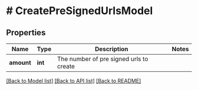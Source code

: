 # # CreatePreSignedUrlsModel

## Properties

Name | Type | Description | Notes
------------ | ------------- | ------------- | -------------
**amount** | **int** | The number of pre signed urls to create |

[[Back to Model list]](../../README.md#models) [[Back to API list]](../../README.md#endpoints) [[Back to README]](../../README.md)
